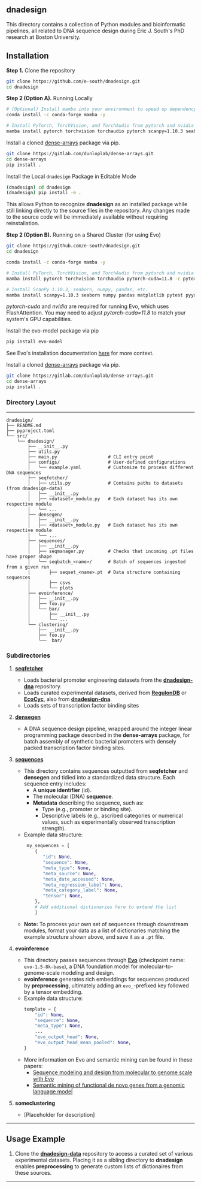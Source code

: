 ## dnadesign

This directory contains a collection of Python modules and bioinformatic pipelines, all related to DNA sequence design during Eric J. South's PhD research at Boston University.

## Installation

**Step 1.** Clone the repository
```bash
git clone https://github.com/e-south/dnadesign.git
cd dnadesign
```

**Step 2 (Option A).** Running Locally
```bash
# (Optional) Install mamba into your environment to speed up dependency resolution and installation.
conda install -c conda-forge mamba -y

# Install PyTorch, TorchVision, and TorchAudio from pytorch and nvidia channels.
mamba install pytorch torchvision torchaudio pytorch scanpy=1.10.3 seaborn numpy pandas matplotlib pytest pyyaml -c conda-forge -y
```   

Install a cloned [dense-arrays](https://github.com/e-south/dense-arrays) package via pip.
```bash
git clone https://gitlab.com/dunloplab/dense-arrays.git
cd dense-arrays
pip install .
```

Install the Local `dnadesign` Package in Editable Mode
```bash
(dnadesign) cd dnadesign
(dnadesign) pip install -e .
```
This allows Python to recognize **dnadesign** as an installed package while still linking directly to the source files in the repository. Any changes made to the source code will be immediately available without requiring reinstallation.

**Step 2 (Option B).** Running on a Shared Cluster (for using Evo)
```bash
git clone https://github.com/e-south/dnadesign.git
cd dnadesign

conda install -c conda-forge mamba -y

# Install PyTorch, TorchVision, and TorchAudio from pytorch and nvidia channels.
mamba install pytorch torchvision torchaudio pytorch-cuda=11.8 -c pytorch -c nvidia -y

# Install ScanPy 1.10.3, seaborn, numpy, pandas, etc.
mamba install scanpy=1.10.3 seaborn numpy pandas matplotlib pytest pyyaml -c conda-forge -y
```
*pytorch-cuda* and *nvidia* are required for running Evo, which uses FlashAttention. You may need to adjust *pytorch-cuda=11.8* to match your system's GPU capabilities.


Install the evo-model package via pip
```bash
pip install evo-model
```
See Evo's installation documentation [here](https://github.com/evo-design/evo/tree/main) for more context.

Install a cloned [dense-arrays](https://github.com/e-south/dense-arrays) package via pip.
```bash
git clone https://gitlab.com/dunloplab/dense-arrays.git
cd dense-arrays
pip install .
```

### Directory Layout
---
```text
dnadesign/
├── README.md
├── pyproject.toml
└── src/
    └── dnadesign/
        ├── __init__.py
        ├── utils.py
        ├── main.py                   # CLI entry point
        ├── configs/                  # User-defined configurations
        │   └── example.yaml          # Customize to process different DNA sequences
        ├── seqfetcher/
        │   ├── utils.py              # Contains paths to datasets (from dnadesign-data)
        │   ├── __init__.py 
        │   ├── <dataset>_module.py   # Each dataset has its own respective module
        │   └── ...  
        ├── densegen/
        │   ├── __init__.py 
        │   ├── <dataset>_module.py   # Each dataset has its own respective module
        │   └── ...  
        ├── sequences/                
        │   ├── __init__.py    
        │   ├── seqmanager.py         # Checks that incoming .pt files have proper shape
        │   └── seqbatch_<name>/      # Batch of sequences ingested from a given run
        │       ├── seqset_<name>.pt  # Data structure containing sequences
        │       ├── csvs                
        │       └── plots     
        ├── evoinference/            
        │   ├── __init__.py    
        │   ├── foo.py        
        │   └── bar/                
        │       ├── __init__.py
        │       └── ...                 
        └── clustering/            
            ├── __init__.py    
            ├── foo.py        
            └──  bar/                 
```
     
### Subdirectories

1. [**seqfetcher**](seqfetcher/seqfetcher-docs.md)
   - Loads bacterial promoter engineering datasets from the [**dnadesign-dna**](https://github.com/e-south/dnadesign-data) repository.
   - Loads curated experimental datasets, derived from [**RegulonDB**](https://regulondb.ccg.unam.mx/) or [**EcoCyc**](https://ecocyc.org/), also from [**dnadesign-dna**](https://github.com/e-south/dnadesign-data).
   - Loads sets of transcription factor binding sites

2. [**densegen**](densegen/densegen-docs.md) 
   - A DNA sequence design pipeline, wrapped around the integer linear programming package described in the **dense-arrays** package, for batch assembly of synthetic bacterial promoters with densely packed transcription factor binding sites. 

2. [**sequences**](sequences/sequences-docs.md)
   - This directory contains sequences outputted from **seqfetcher** and **densegen** and tidied into a standardized data structure. Each sequence entry includes:
     - A **unique identifier** (id).
     - The molecular (DNA) **sequence**.
     - **Metadata** describing the sequence, such as:
       - Type (e.g., promoter or binding site).
       - Descriptive labels (e.g., ascribed categories or numerical values, such as experimentally observed transcription strength).
   - Example data structure:
     ```python
      my_sequences = [
         {
            "id": None,
            "sequence": None,
            "meta_type": None,
            "meta_source": None,
            "meta_date_accessed": None,
            "meta_regression_label": None,
            "meta_category_label": None,
            "tensor": None,
         },
         # Add additional dictionaries here to extend the list
         ]
     ```
   - **Note:** To process your own set of sequences through downstream modules, format your data as a list of dictionaries matching the example structure shown above, and save it as a ```.pt``` file.

3. **evoinference**
   - This directory passes sequences through **[Evo](https://github.com/evo-design/evo/tree/main)** (checkpoint name: `evo-1.5-8k-base`), a DNA foundation model for molecular-to-genome-scale modeling and design.
   - **evoinference** generates rich embeddings for sequences produced by **preprocessing**, ultimately adding an `evo_`-prefixed key followed by a tensor embedding.
   - Example data structure:
     ```python
     template = {
         "id": None,
         "sequence": None,
         "meta_type": None,
         ...
         "evo_output_head": None,
         "evo_output_head_mean_pooled": None,
     }
     ```
   - More information on Evo and semantic mining can be found in these papers:
     - [Sequence modeling and design from molecular to genome scale with Evo](https://www.science.org/doi/10.1126/science.ado9336)
     - [Semantic mining of functional de novo genes from a genomic language model](https://doi.org/10.1101/2024.12.17.628962)

4. **someclustering**
   - [Placeholder for description]

---

## **Usage Example**

1. Clone the [**dnadesign-data**](https://github.com/e-south/dnadesign-data) repository to access a curated set of various experimental datasets. Placing it as a sibling directory to **dnadesign** enables **preprocessing** to generate custom lists of dictionaires from these sources. 

---
